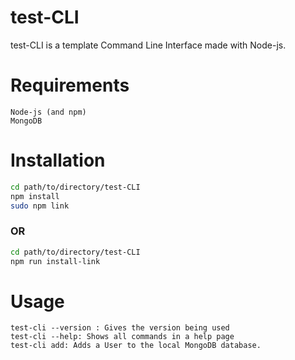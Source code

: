 # test-CLI

test-CLI is a template Command Line Interface made with Node-js.

# Requirements
    Node-js (and npm)
    MongoDB

# Installation

```bash
cd path/to/directory/test-CLI
npm install
sudo npm link
```
### OR
```bash
cd path/to/directory/test-CLI
npm run install-link
```

# Usage

```
test-cli --version : Gives the version being used
test-cli --help: Shows all commands in a help page
test-cli add: Adds a User to the local MongoDB database.
```
